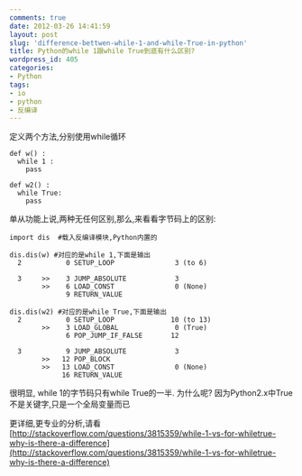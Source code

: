 ```yaml
---
comments: true
date: 2012-03-26 14:41:59
layout: post
slug: 'difference-bettwen-while-1-and-while-True-in-python'
title: Python的while 1跟while True到底有什么区别?
wordpress_id: 405
categories:
- Python
tags:
- io
- python
- 反编译
---
```


定义两个方法,分别使用while循环

    
    
    def w() :
      while 1 :
        pass
    
    def w2() :
      while True:
        pass
    



单从功能上说,两种无任何区别,那么,来看看字节码上的区别:

    
    
    import dis  #载入反编译模块,Python内置的
    
    dis.dis(w) #对应的是while 1,下面是输出
      2           0 SETUP_LOOP               3 (to 6)
    
      3     >>    3 JUMP_ABSOLUTE            3
            >>    6 LOAD_CONST               0 (None)
                  9 RETURN_VALUE
    
    dis.dis(w2) #对应的是while True,下面是输出
      2           0 SETUP_LOOP              10 (to 13)
            >>    3 LOAD_GLOBAL              0 (True)
                  6 POP_JUMP_IF_FALSE       12
    
      3           9 JUMP_ABSOLUTE            3
            >>   12 POP_BLOCK
            >>   13 LOAD_CONST               0 (None)
                 16 RETURN_VALUE
    



很明显, while 1的字节码只有while True的一半.
为什么呢? 因为Python2.x中True不是关键字,只是一个全局变量而已

更详细,更专业的分析,请看
[http://stackoverflow.com/questions/3815359/while-1-vs-for-whiletrue-why-is-there-a-difference](http://stackoverflow.com/questions/3815359/while-1-vs-for-whiletrue-why-is-there-a-difference)
